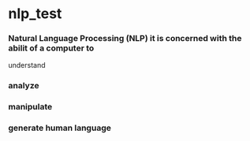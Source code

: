 # nlp_test

### Natural Language Processing (NLP) it is concerned with the abilit of a computer to
 understand
### analyze
### manipulate
### generate human language
